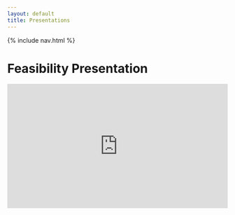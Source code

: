 ```yaml
---
layout: default
title: Presentations
---
```

<link rel="stylesheet" href="/Garden-Assistant-Application/assets/css/custom.css">
<!-- NAV BAR -->
{% include nav.html %}

# Feasibility Presentation

<div class="slide-wrap">
  <iframe src="https://docs.google.com/presentation/d/1UHvCibJWSSQanufIapTHNkI1VKHAXvQrTxWj9il7cdk/edit?usp=sharing"
          frameborder="0" allowfullscreen mozallowfullscreen="true" webkitallowfullscreen="true"></iframe>
</div>

<style>
.slide-wrap { position: relative; padding-top: 56.25%; }
.slide-wrap iframe { position:absolute; top:0; left:0; width:100%; height:100%; }
</style>

